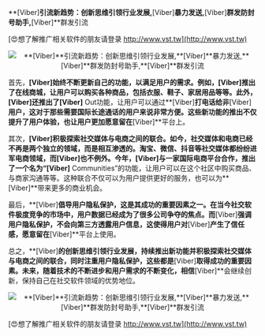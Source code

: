 **[Viber]**引流新趋势：创新思维引领行业发展,**[Viber]**暴力发送,**[Viber]**群发防封号助手,**[Viber]**群发引流

[😍想了解推广相关软件的朋友请登录 http://www.vst.tw](http://www.vst.tw)

 <center><img src="https://vst.tw/MP4/tuiguang/png/3.png" alt="**[Viber]**引流新趋势：创新思维引领行业发展,**[Viber]**暴力发送,**[Viber]**群发防封号助手,**[Viber]**群发引流"></center>

首先，**[Viber]**始终不断更新自己的功能，以满足用户的需求。例如，**[Viber]**推出了在线商城，让用户可以购买各种商品，包括衣服、鞋子、家居用品等等。此外，**[Viber]**还推出了**[Viber]** Out功能，让用户可以通过**[Viber]**打电话给非**[Viber]**用户，这对于那些需要国际长途通话的用户来说非常方便。这些新功能的推出不仅提升了用户体验，也让用户更加愿意留在**[Viber]**平台上。

其次，**[Viber]**积极探索社交媒体与电商之间的联合。如今，社交媒体和电商已经不再是两个独立的领域，而是相互渗透的。淘宝、微信、抖音等社交媒体都纷纷进军电商领域，而**[Viber]**也不例外。今年，**[Viber]**与一家国际电商平台合作，推出了一个名为“**[Viber]** Communities”的功能，让用户可以在这个社区中购买商品、与商家沟通等等。这种联合不仅可以为用户提供更好的服务，也可以为**[Viber]**带来更多的商业机会。

最后，**[Viber]**倡导用户隐私保护，这是其成功的重要因素之一。在当今社交软件极度竞争的市场中，用户数据已经成为了很多公司争夺的焦点。而**[Viber]**强调用户隐私保护，不会向第三方透露用户信息，这使得用户对**[Viber]**产生了信任感，愿意留在**[Viber]**平台上使用。

总之，**[Viber]**的创新思维引领行业发展，持续推出新功能并积极探索社交媒体与电商之间的联合，同时注重用户隐私保护，这些都是**[Viber]**取得成功的重要因素。未来，随着技术的不断进步和用户需求的不断变化，相信**[Viber]**会继续创新，保持自己在社交软件领域的优势地位。

 <center><img src="https://vst.tw/MP4/tuiguang/png/7.png" alt="**[Viber]**引流新趋势：创新思维引领行业发展,**[Viber]**暴力发送,**[Viber]**群发防封号助手,**[Viber]**群发引流"></center>

[😍想了解推广相关软件的朋友请登录 http://www.vst.tw](http://www.vst.tw)



